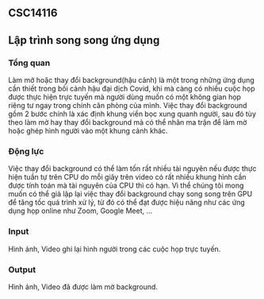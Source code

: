 ## CSC14116

## Lập trình song song ứng dụng

### Tổng quan

Làm mở hoặc thay đổi background(hậu cảnh) là một trong những ứng dụng cần thiết trong bối cảnh hậu đại dịch Covid, khi mà càng có nhiều cuộc họp được thực hiện trực tuyến mà người dùng muốn có một không gian họp riêng tư ngay trong chính căn phòng của mình. Việc thay đổi background gồm 2 bước chính là xác định khung viền bọc xung quanh người, sau đó tùy theo làm mờ hay thay đổi background mà có thể nhân ma trận để làm mờ hoặc ghép hình người vào một khung cảnh khác.

### Động lực

Việc thay đổi background có thể làm tốn rất nhiều tài nguyên nếu được thực hiện tuần tự trên CPU do mỗi giây trên video có rất nhiều khung hình cần được tính toán mà tài nguyên của CPU thì có hạn. Vì thể chúng tôi mong muốn có thể giả lập lại việc thay đổi background chạy song song trên GPU để tăng tốc quá trình xử lý, từ đó có thể đạt được hiệu năng như các ứng dụng họp online như Zoom, Google Meet, ...

### Input

Hình ảnh, Video ghi lại hình người trong các cuộc họp trực tuyến.

### Output

Hình ảnh, Video đã được làm mờ background.
